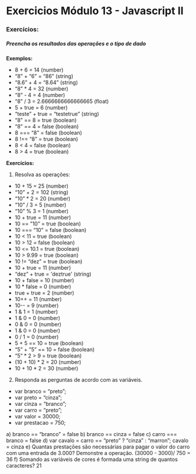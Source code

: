 # Exercicios Módulo 13 - Javascript II

### Exercícios:

##### Preencha os resultados das operações e o tipo de dado

**Exemplos:**

- 8 + 6 = 14 (number)
- “8” + “6” = “86” (string)
- “8.6” + 4 = “8.64” (string)
- “8” * 4 = 32 (number)
- “8” - 4 = 4 (number)
- “8” / 3 = 2.6666666666666665 (float)
- 5 + true = 6 (number)
- “teste” + true = “testetrue” (string)
- “8” == 8 = true (boolean)
- “8” == 4 = false (boolean)
- 8 === “8” = false (boolean)
- 8 !== “8” = true (boolean)
- 8 < 4 = false (boolean)
- 8 > 4 = true (boolean)

**Exercícios:**

1. Resolva as operações:
- 10 + 15 = 25 (number)
- “10” + 2 = 102 (string)
- “10” * 2 = 20 (number)
- “10” / 3 = 5 (number)
- “10” % 3 = 1 (number)
- 10 + true = 11 (number)
- 10 == ”10” = true (boolean)
- 10 === “10” = false (boolean)
- 10 < 11 = true (boolean)
- 10 > 12 = false (boolean)
- 10 <= 10.1 = true (boolean)
- 10 > 9.99 = true (boolean)
- 10 != “dez” = true (boolean)
- 10 + true = 11 (number)
- “dez” + true = 'deztrue' (string)
- 10 + false = 10 (number)
- 10 * false = 0 (number)
- true + true = 2 (number)
- 10++ = 11 (number)
- 10-- = 9 (number)
- 1 & 1 = 1 (number)
- 1 & 0 = 0 (number)
- 0 & 0 = 0 (number)
- 1 & 0 = 0 (number)
- 0 / 1 = 0 (number)
- 5 + 5 == 10 = true (boolean)
- “5” + ”5” == 10 = false (boolean)
- “5” * 2 > 9 = true (boolean)
- (10 + 10) * 2 = 20 (number)
- 10 + 10 * 2 = 30 (number)

2. Responda as perguntas de acordo com as variáveis.

- var branco = “preto”;
- var preto = “cinza”;
- var cinza = “branco”;
- var carro = “preto”;
- var valor = 30000;
- var prestacao = 750;

a) branco == “branco”  = false
b) branco == cinza = false
c) carro === branco = false
d) var cavalo = carro == “preto” ? “cinza” : “marron”; cavalo = cinza
e) Quantas prestações são necessárias para pagar o valor do carro com uma entrada 
de 3.000? Demonstre a operação. (30000 - 3000)/ 750 = 36
f) Somando as variáveis de cores é formada uma string de quantos caracteres? 21